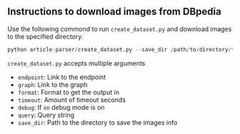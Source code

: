 ## Instructions to download images from DBpedia

Use the following commond to run `create_dataset.py` and download images to the specified directory.

```python
python article-parser/create_dataset.py --save_dir /path/to/directory/to/save/images/
```

`create_dataset.py` accepts multiple arguments
- `endpoint`: Link to the endpoint
- `graph`: Link to the graph
- `format`: Format to get the output in
- `timeout`: Amount of timeout seconds
- `debug`: If `on` debug mode is on
- `query`: Query string
- `save_dir`: Path to the directory to save the images info
